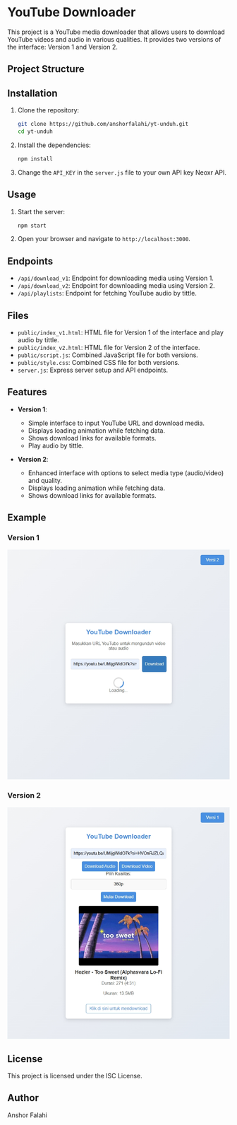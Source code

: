# YouTube Downloader

This project is a YouTube media downloader that allows users to download YouTube videos and audio in various qualities. It provides two versions of the interface: Version 1 and Version 2.

## Project Structure

## Installation

1. Clone the repository:

   ```sh
   git clone https://github.com/anshorfalahi/yt-unduh.git
   cd yt-unduh
   ```

2. Install the dependencies:
   ```sh
   npm install
   ```

3. Change the `API_KEY` in the `server.js` file to your own API key Neoxr API.

## Usage

1. Start the server:

   ```sh
   npm start
   ```

2. Open your browser and navigate to `http://localhost:3000`.

## Endpoints

- `/api/download_v1`: Endpoint for downloading media using Version 1.
- `/api/download_v2`: Endpoint for downloading media using Version 2.
- `/api/playlists`: Endpoint for fetching YouTube audio by tittle.

## Files

- `public/index_v1.html`: HTML file for Version 1 of the interface and play audio by tittle.
- `public/index_v2.html`: HTML file for Version 2 of the interface.
- `public/script.js`: Combined JavaScript file for both versions.
- `public/style.css`: Combined CSS file for both versions.
- `server.js`: Express server setup and API endpoints.

## Features

- **Version 1**:

  - Simple interface to input YouTube URL and download media.
  - Displays loading animation while fetching data.
  - Shows download links for available formats.
  - Play audio by tittle.

- **Version 2**:
  - Enhanced interface with options to select media type (audio/video) and quality.
  - Displays loading animation while fetching data.
  - Shows download links for available formats.

## Example

### Version 1

![Version 1](screenshots/version1.png)

### Version 2

![Version 2](screenshots/version2.png)

## License

This project is licensed under the ISC License.

## Author

Anshor Falahi
